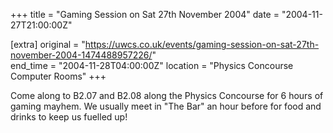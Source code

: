 +++
title = "Gaming Session on Sat 27th November 2004"
date = "2004-11-27T21:00:00Z"

[extra]
original = "https://uwcs.co.uk/events/gaming-session-on-sat-27th-november-2004-1474488957226/"    
end_time = "2004-11-28T04:00:00Z"
location = "Physics Concourse Computer Rooms"
+++

Come along to B2.07 and B2.08 along the Physics Concourse for 6 hours of gaming mayhem. We usually meet in "The Bar" an hour before for food and drinks to keep us fuelled up\!

